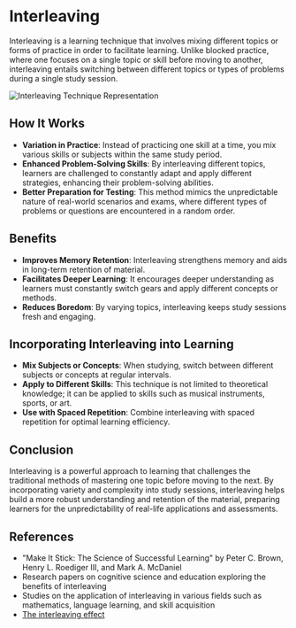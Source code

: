 # Interleaving

Interleaving is a learning technique that involves mixing different topics or forms of practice in order to facilitate learning. Unlike blocked practice, where one focuses on a single topic or skill before moving to another, interleaving entails switching between different topics or types of problems during a single study session.

![Interleaving Technique Representation](/img/interleaving-technique-representation.webp)

## How It Works

- **Variation in Practice**: Instead of practicing one skill at a time, you mix various skills or subjects within the same study period.
- **Enhanced Problem-Solving Skills**: By interleaving different topics, learners are challenged to constantly adapt and apply different strategies, enhancing their problem-solving abilities.
- **Better Preparation for Testing**: This method mimics the unpredictable nature of real-world scenarios and exams, where different types of problems or questions are encountered in a random order.

## Benefits

- **Improves Memory Retention**: Interleaving strengthens memory and aids in long-term retention of material.
- **Facilitates Deeper Learning**: It encourages deeper understanding as learners must constantly switch gears and apply different concepts or methods.
- **Reduces Boredom**: By varying topics, interleaving keeps study sessions fresh and engaging.

## Incorporating Interleaving into Learning

- **Mix Subjects or Concepts**: When studying, switch between different subjects or concepts at regular intervals.
- **Apply to Different Skills**: This technique is not limited to theoretical knowledge; it can be applied to skills such as musical instruments, sports, or art.
- **Use with Spaced Repetition**: Combine interleaving with spaced repetition for optimal learning efficiency.

## Conclusion

Interleaving is a powerful approach to learning that challenges the traditional methods of mastering one topic before moving to the next. By incorporating variety and complexity into study sessions, interleaving helps build a more robust understanding and retention of the material, preparing learners for the unpredictability of real-life applications and assessments.

## References

- "Make It Stick: The Science of Successful Learning" by Peter C. Brown, Henry L. Roediger III, and Mark A. McDaniel
- Research papers on cognitive science and education exploring the benefits of interleaving
- Studies on the application of interleaving in various fields such as mathematics, language learning, and skill acquisition
- [The interleaving effect](https://www.scientificamerican.com/article/the-interleaving-effect-mixing-it-up-boosts-learning/)
